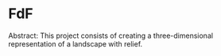 # FdF
Abstract: This project consists of creating a three-dimensional representation of a landscape with relief.
